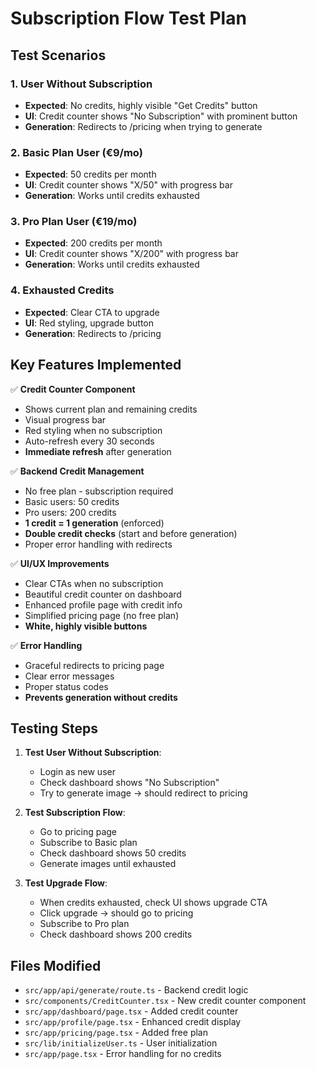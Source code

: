 # Subscription Flow Test Plan

## Test Scenarios

### 1. User Without Subscription
- **Expected**: No credits, highly visible "Get Credits" button
- **UI**: Credit counter shows "No Subscription" with prominent button
- **Generation**: Redirects to /pricing when trying to generate

### 2. Basic Plan User (€9/mo)
- **Expected**: 50 credits per month
- **UI**: Credit counter shows "X/50" with progress bar
- **Generation**: Works until credits exhausted

### 3. Pro Plan User (€19/mo)
- **Expected**: 200 credits per month
- **UI**: Credit counter shows "X/200" with progress bar
- **Generation**: Works until credits exhausted

### 4. Exhausted Credits
- **Expected**: Clear CTA to upgrade
- **UI**: Red styling, upgrade button
- **Generation**: Redirects to /pricing

## Key Features Implemented

✅ **Credit Counter Component**
- Shows current plan and remaining credits
- Visual progress bar
- Red styling when no subscription
- Auto-refresh every 30 seconds
- **Immediate refresh** after generation

✅ **Backend Credit Management**
- No free plan - subscription required
- Basic users: 50 credits
- Pro users: 200 credits
- **1 credit = 1 generation** (enforced)
- **Double credit checks** (start and before generation)
- Proper error handling with redirects

✅ **UI/UX Improvements**
- Clear CTAs when no subscription
- Beautiful credit counter on dashboard
- Enhanced profile page with credit info
- Simplified pricing page (no free plan)
- **White, highly visible buttons**

✅ **Error Handling**
- Graceful redirects to pricing page
- Clear error messages
- Proper status codes
- **Prevents generation without credits**

## Testing Steps

1. **Test User Without Subscription**:
   - Login as new user
   - Check dashboard shows "No Subscription"
   - Try to generate image → should redirect to pricing

2. **Test Subscription Flow**:
   - Go to pricing page
   - Subscribe to Basic plan
   - Check dashboard shows 50 credits
   - Generate images until exhausted

3. **Test Upgrade Flow**:
   - When credits exhausted, check UI shows upgrade CTA
   - Click upgrade → should go to pricing
   - Subscribe to Pro plan
   - Check dashboard shows 200 credits

## Files Modified

- `src/app/api/generate/route.ts` - Backend credit logic
- `src/components/CreditCounter.tsx` - New credit counter component
- `src/app/dashboard/page.tsx` - Added credit counter
- `src/app/profile/page.tsx` - Enhanced credit display
- `src/app/pricing/page.tsx` - Added free plan
- `src/lib/initializeUser.ts` - User initialization
- `src/app/page.tsx` - Error handling for no credits
